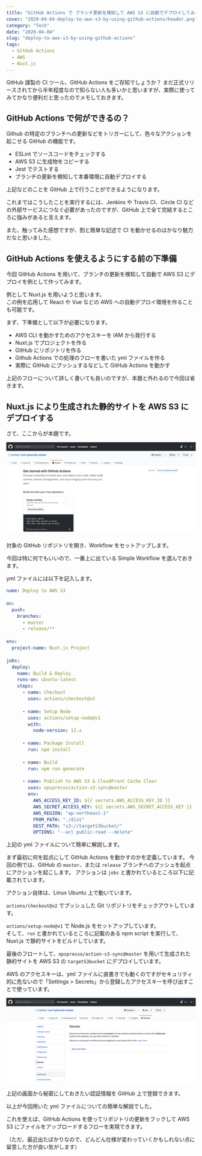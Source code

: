 ```yaml
---
title: "GitHub Actions で ブランチ更新を検知して AWS S3 に自動でデプロイしてみる"
cover: "2020-04-04-deploy-to-aws-s3-by-using-github-actions/header.png"
category: "Tech"
date: "2020-04-04"
slug: "deploy-to-aws-s3-by-using-github-actions"
tags:
  - GitHub Actions
  - AWS
  - Nuxt.js
---
```


GitHub 謹製の CI ツール、GitHub Actions をご存知でしょうか？
まだ正式リリースされてから半年程度なので知らない人も多いかと思いますが、実際に使ってみてかなり便利だと思ったのでメモしておきます。

## GitHub Actions で何ができるの？

Github の特定のブランチへの更新などをトリガーにして、色々なアクションを起こせる GitHub の機能です。

- ESLint でソースコードをチェックする
- AWS S3 に生成物をコピーする
- Jest でテストする
- ブランチの更新を検知して本番環境に自動デプロイする

上記などのことを GitHub 上で行うことができるようになります。

これまではこうしたことを実行するには、Jenkins や Travis CI、Circle CI などの外部サービスにつなぐ必要があったのですが、GitHub 上で全て完結するところに強みがあると言えます。

また、触ってみた感想ですが、割と簡単な記述で CI を動かせるのはかなり魅力だなと思いました。

## GitHub Actions を使えるようにする前の下準備

今回 GitHub Actions を用いて、ブランチの更新を検知して自動で AWS S3 にデプロイを例として作ってみます。

例として Nuxt.js を用いようと思います。  
この例を応用して React や Vue などの AWS への自動デプロイ環境を作ることも可能です。

まず、下準備として以下が必要になります。

- AWS CLI を動かすためのアクセスキーを IAM から発行する
- Nuxt.js でプロジェクトを作る
- GitHub にリポジトリを作る
- Github Actions での処理のフローを書いた yml ファイルを作る
- 実際に GitHub にプッシュするなどして GitHub Actions を動かす

上記のフローについて詳しく書いても良いのですが、本題と外れるので今回は省きます。

## Nuxt.js により生成された静的サイトを AWS S3 にデプロイする

さて、ここからが本題です。

![github-actions-tab](./github-actions-tab.png)

対象の GitHub リポジトリを開き、Workflow をセットアップします。

今回は特に何でもいいので、一番上に出ている Simple Workflow を選んでおきます。

yml ファイルには以下を記入します。

```yml
name: Deploy to AWS S3

on:
  push:
    branches:
      - master
      - release/**

env:
  project-name: Nuxt.js Project

jobs:
  deploy:
    name: Build & Deploy
    runs-on: ubuntu-latest
    steps:
      - name: Checkout
        uses: actions/checkout@v2

      - name: Setup Node
        uses: actions/setup-node@v1
        with:
          node-version: 12.x

      - name: Package Install
        run: npm install

      - name: Build
        run: npm run generate

      - name: Publish to AWS S3 & CloudFront Cache Clear
        uses: opspresso/action-s3-sync@master
        env:
          AWS_ACCESS_KEY_ID: ${{ secrets.AWS_ACCESS_KEY_ID }}
          AWS_SECRET_ACCESS_KEY: ${{ secrets.AWS_SECRET_ACCESS_KEY }}
          AWS_REGION: "ap-northeast-1"
          FROM_PATH: "./dist"
          DEST_PATH: "s3://targetS3bucket/"
          OPTIONS: "--acl public-read --delete"
```

上記の yml ファイルについて簡単に解説します。

まず最初に何を起点にして GitHub Actions を動かすのかを定義しています。
今回の例では、GitHub の `master`、または `release` ブランチへのプッシュを起点にアクションを起こします。
アクションは `jobs` と書かれているところ以下に記載されています。

アクション自体は、Linux Ubuntu 上で動いています。

`actions/checkout@v2` でプッシュした Git リポジトリをチェックアウトしています。

`actions/setup-node@v1` で Node.js をセットアップしています。  
そして、`run` と書かれているところに記載のある npm script を実行して、Nuxt.js で静的サイトをビルドしています。

最後のフロートして、`opspresso/action-s3-sync@master` を用いて生成された静的サイトを AWS S3 の `targetS3bucket` にデプロイしています。

AWS のアクセスキーは、yml ファイルに直書きでも動くのですがセキュリティ的に危ないので「Settings > Secrets」から登録したアクセスキーを呼び出すことで使っています。

![github-sercrets](./github-sercrets.png)

上記の画面から秘密にしておきたい認証情報を GitHub 上で登録できます。

以上が今回用いた yml ファイルについての簡単な解説でした。

これを使えば、GitHub Actions を使ってリポジトリの更新をフックして AWS S3 にファイルをアップロードするフローを実現できます。

（ただ、最近出たばかりなので、どんどん仕様が変わっていくかもしれない点に留意した方が良い気がします）

